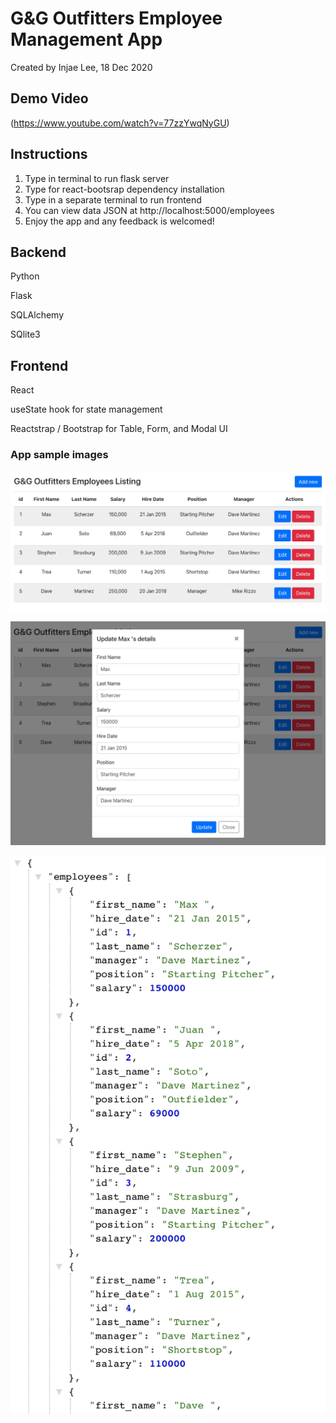 # G&G Outfitters Employee Management App

Created by Injae Lee, 18 Dec 2020

## Demo Video
(https://www.youtube.com/watch?v=77zzYwqNyGU)

## Instructions

1. Type <npm run start-flask> in terminal to run flask server
2. Type <npm install> for react-bootsrap dependency installation
3. Type <npm start> in a separate terminal to run frontend
4. You can view data JSON at http://localhost:5000/employees
5. Enjoy the app and any feedback is welcomed! 

## Backend

Python

Flask

SQLAlchemy

SQlite3

## Frontend

React

useState hook for state management

Reactstrap / Bootstrap for Table, Form, and Modal UI

### App sample images 

![home](./public/EmployeeMgmtApp_Home.png)

![update](./public/EmployeeMgmtApp_Update.png)

![data](./public/EmployeeMgmtApp_JSON.png)
